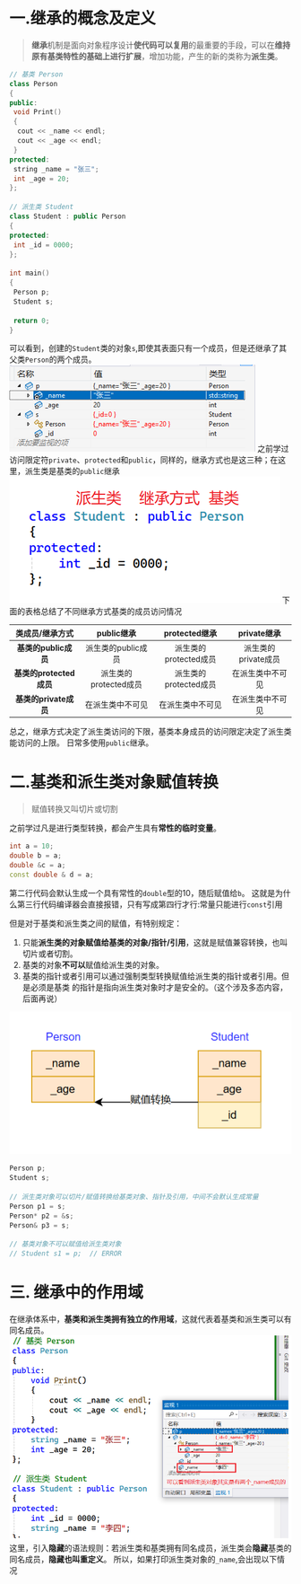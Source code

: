 # 一.继承的概念及定义

> **继承**机制是面向对象程序设计**使代码可以复用**的最重要的手段，可以在**维持原有基类特性的基础上进行扩展**，增加功能，产生的新的类称为**派生类**。

```cpp
// 基类 Person
class Person 
{
public:
 void Print()
 {
  cout << _name << endl;
  cout << _age << endl;
 }
protected:
 string _name = "张三";
 int _age = 20;
};

// 派生类 Student
class Student : public Person
{
protected:
 int _id = 0000;
};

int main()
{ 
 Person p;
 Student s;

 return 0;
}
```

可以看到，创建的`Student`类的对象`s`,即使其表面只有一个成员，但是还继承了其父类`Person`的两个成员。
![alt text](image/继承/image.png)
之前学过访问限定符`private`、`protected`和`public`，同样的，继承方式也是这三种；在这里，派生类是基类的`public`继承
![alt text](image/继承/image-1.png)
下面的表格总结了不同继承方式基类的成员访问情况

| 类成员/继承方式 | public继承 |protected继承| private继承
| :---------: | :--------: | :--------: | :--------: |
|**基类的public成员**|  派生类的public成员| 派生类的protected成员 | 派生类的private成员|
| **基类的protected成员** | 派生类的protected成员| 派生类的protected成员| 在派生类中不可见 |
| **基类的private成员** | 在派生类中不可见 | 在派生类中不可见 | 在派生类中不可见|

总之，继承方式决定了派生类访问的下限，基类本身成员的访问限定决定了派生类能访问的上限。
日常多使用`public`继承。

# 二.基类和派生类对象赋值转换
>
> 赋值转换又叫切片或切割

之前学过凡是进行类型转换，都会产生具有**常性的临时变量**。

```cpp
int a = 10;
double b = a;
double &c = a;
const double & d = a;
```

第二行代码会默认生成一个具有常性的`double`型的10，随后赋值给`b`。
这就是为什么第三行代码编译器会直接报错，只有写成第四行才行:常量只能进行`const`引用

但是对于基类和派生类之间的赋值，有特别规定：

1. 只能**派生类的对象赋值给基类的对象/指针/引用**，这就是赋值兼容转换，也叫切片或者切割。
2. 基类的对象**不可以**赋值给派生类的对象。
3. 基类的指针或者引用可以通过强制类型转换赋值给派生类的指针或者引用。但是必须是基类
的指针是指向派生类对象时才是安全的。（这个涉及多态内容，后面再说）

![alt text](image/继承/image-2.png)

```cpp
Person p;
Student s;

// 派生类对象可以切片/赋值转换给基类对象、指针及引用，中间不会默认生成常量
Person p1 = s;
Person* p2 = &s;
Person& p3 = s;

// 基类对象不可以赋值给派生类对象
// Student s1 = p;  // ERROR
```

# 三. 继承中的作用域

在继承体系中，**基类和派生类拥有独立的作用域**，这就代表着基类和派生类可以有同名成员。
![alt text](image/继承/image-3.png)
这里，引入**隐藏**的语法规则：若派生类和基类拥有同名成员，派生类会**隐藏**基类的同名成员，**隐藏也叫重定义**。
所以，如果打印派生类对象的`_name`,会出现以下情况
